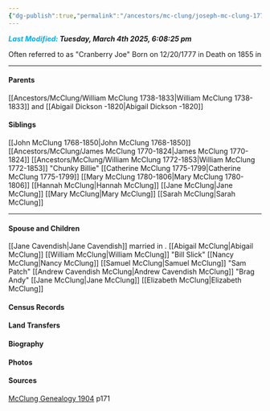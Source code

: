 ```yaml
---
{"dg-publish":true,"permalink":"/ancestors/mc-clung/joseph-mc-clung-1777-1855/","tags":["Joseph-McClung"]}
---
```


***<font color="#00b0f0">Last Modified:</font> Tuesday, March 4th 2025, 6:08:25 pm***

Often referred to as "Cranberry Joe"
Born on  12/20/1777 in <!-- link to place -->
Death on 1855 in <!-- link to place -->

---
#### Parents

[[Ancestors/McClung/William McClung 1738-1833\|William McClung 1738-1833]] and [[Abigail Dickson -1820\|Abigail Dickson -1820]]
#### Siblings
[[John McClung 1768-1850\|John McClung 1768-1850]]
[[Ancestors/McClung/James McClung 1770-1824\|James McClung 1770-1824]] 
[[Ancestors/McClung/William McClung 1772-1853\|William McClung 1772-1853]] "Chunky Billie"
[[Catherine McClung 1775-1799\|Catherine McClung 1775-1799]]
[[Mary McClung 1780-1806\|Mary McClung 1780-1806]]
[[Hannah McClung\|Hannah McClung]]
[[Jane McClung\|Jane McClung]]
[[Mary McClung\|Mary McClung]]
[[Sarah McClung\|Sarah McClung]]

---
#### Spouse and Children
[[Jane Cavendish\|Jane Cavendish]] married <!-- link to date --> in <!-- link to place -->.
[[Abigail McClung\|Abigail McClung]]
[[William McClung\|William McClung]] "Bill Slick"
[[Nancy McClung\|Nancy McClung]]
[[Samuel McClung\|Samuel McClung]] "Sam Patch"
[[Andrew Cavendish McClung\|Andrew Cavendish McClung]] "Brag Andy"
[[Jane McClung\|Jane McClung]]
[[Elizabeth McClung\|Elizabeth McClung]]
#### Census Records

#### Land Transfers

#### Biography

#### Photos

#### Sources
[McClung Genealogy 1904](https://drive.google.com/file/d/0B0oZv34v0ajXUWNUVmVwTUNhZ1E/view?usp=drive_link&resourcekey=0-GGNON3kTqpLoMdz3hRxyPQ) p171
